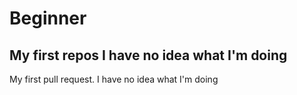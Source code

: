 Beginner
========

My first repos
I have no idea what I'm doing
-------
My first pull request.
I have no idea what I'm doing

